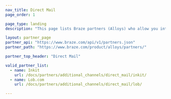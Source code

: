 ```yaml
---
nav_title: Direct Mail
page_order: 1

page_type: landing
description: "This page lists Braze partners (Alloys) who allow you integrate direct mailing into your messaging campaigns."

layout: partner_page
partner_api: "https://www.braze.com/api/v1/partners.json"
partner_path: "https://www.braze.com/product/alloys/partners/"

partner_top_header: "Direct Mail"

valid_partner_list:
  - name: Inkit
    url: /docs/partners/additional_channels/direct_mail/inkit/
  - name: Lob.com
    url: /docs/partners/additional_channels/direct_mail/lob/

---
```

